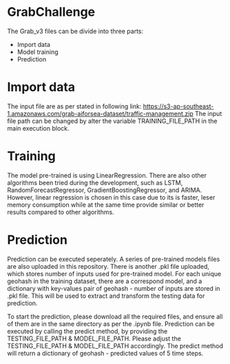 # GrabChallenge
The Grab_v3 files can be divide into three parts:
  - Import data
  - Model training
  - Prediction

# Import data
  The input file are as per stated in following link: https://s3-ap-southeast-1.amazonaws.com/grab-aiforsea-dataset/traffic-management.zip
The input file path can be changed by alter the variable TRAINING_FILE_PATH in the main execution block. 

# Training
  The model pre-trained is using LinearRegression. There are also other algorithms been tried during the development, such as LSTM, RandomForecastRegressor, GradientBoostingRegressor, and ARIMA. However, linear regression is chosen in this case due to its is faster, leser memory consumption while at the same time provide similar or better results compared to other algorithms.

# Prediction
  Prediction can be executed seperately. A series of pre-trained models files are also uploaded in this repository. There is another .pkl file uploaded, which stores number of inputs used for pre-trained model. For each unique geohash in the training dataset, there are a correspond model, and a dictionary with key-values pair of geohash - number of inputs are stored in .pkl file. This will be used to extract and transform the testing data for prediction.

To start the prediction, please download all the required files, and ensure all of them are in the same directory as per the .ipynb file.
Prediction can be executed by calling the predict method, by providing the TESTING_FILE_PATH & MODEL_FILE_PATH. Please adjust the TESTING_FILE_PATH & MODEL_FILE_PATH accordingly. The predict method will return a dictionary of geohash - predicted values of 5 time steps. 


